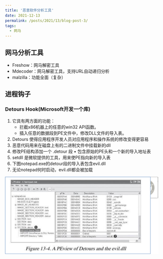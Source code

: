 ```yaml
---
title: '恶意软件分析工具'
date: 2021-12-13
permalink: /posts/2021/13/blog-post-3/
tags:
  - 网马
---
```


## 网马分析工具
+ Freshow：网马解密工具
+ Mdecoder：网马解密工具，支持URL自动递归分析
+ malzilla：功能全面（复杂）

## 进程钩子

### Detours Hook(Microsoft开发一个库)
1. 它具有两方面的功能：
	* 拦截x86机器上的任意的win32 API函数。
	* 插入任意的数据段到PE文件中，修改DLL文件的导入表。
2. Detours 使得应用程序开发人员对应用程序和操作系统的修改变得更容易
3. 恶意代码用来在磁盘上有的二进制文件中挂载新的dll
4. 修改PE结构添加一个 .detour 段 • 包含原始的PE头和一个新的导入地址表
5. setdll 是微软提供的工具，用来使PE指向新的导入表
6. 下图notepad.exe的detour段的导入表包含evil.dll
7. 无论notepad何时启动，evil.dll都会被加载

![detours](https://raw.githubusercontent.com/day0u/day0u.github.io/main/images/_posts/3/detours.png)


